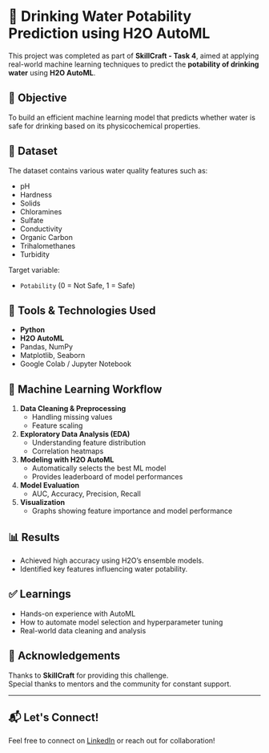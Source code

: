 # 🚰 Drinking Water Potability Prediction using H2O AutoML

This project was completed as part of **SkillCraft - Task 4**, aimed at applying real-world machine learning techniques to predict the **potability of drinking water** using **H2O AutoML**.

## 📌 Objective
To build an efficient machine learning model that predicts whether water is safe for drinking based on its physicochemical properties.

## 🧪 Dataset
The dataset contains various water quality features such as:
- pH
- Hardness
- Solids
- Chloramines
- Sulfate
- Conductivity
- Organic Carbon
- Trihalomethanes
- Turbidity

Target variable:
- `Potability` (0 = Not Safe, 1 = Safe)

## 🔧 Tools & Technologies Used
- **Python**
- **H2O AutoML**
- Pandas, NumPy
- Matplotlib, Seaborn
- Google Colab / Jupyter Notebook

## 🧠 Machine Learning Workflow
1. **Data Cleaning & Preprocessing**
   - Handling missing values
   - Feature scaling
2. **Exploratory Data Analysis (EDA)**
   - Understanding feature distribution
   - Correlation heatmaps
3. **Modeling with H2O AutoML**
   - Automatically selects the best ML model
   - Provides leaderboard of model performances
4. **Model Evaluation**
   - AUC, Accuracy, Precision, Recall
5. **Visualization**
   - Graphs showing feature importance and model performance

## 📊 Results
- Achieved high accuracy using H2O’s ensemble models.
- Identified key features influencing water potability.

## ✅ Learnings
- Hands-on experience with AutoML
- How to automate model selection and hyperparameter tuning
- Real-world data cleaning and analysis

## 🙌 Acknowledgements
Thanks to **SkillCraft** for providing this challenge.  
Special thanks to mentors and the community for constant support.

---

## 📬 Let's Connect!
Feel free to connect on [LinkedIn](www.linkedin.com/in/sk-alija-997b34282) or reach out for collaboration!

